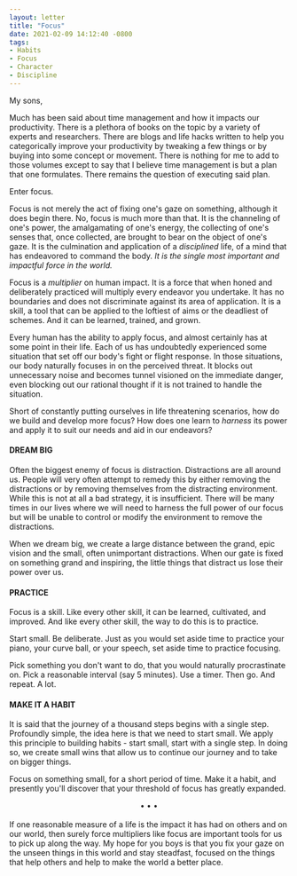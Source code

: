 ```yaml
---
layout: letter
title: "Focus"
date: 2021-02-09 14:12:40 -0800
tags:
- Habits
- Focus
- Character
- Discipline
---
```

My sons,

Much has been said about time management and how it impacts our productivity. There is a plethora of books on the topic by a variety of experts and researchers. There are blogs and life hacks written to help you categorically improve your productivity by tweaking a few things or by buying into some concept or movement. There is nothing for me to add to those volumes except to say that I believe time management is but a plan that one formulates. There remains the question of executing said plan.

Enter focus.

Focus is not merely the act of fixing one's gaze on something, although it does begin there. No, focus is much more than that. It is the channeling of one's power, the amalgamating of one's energy, the collecting of one's senses that, once collected, are brought to bear on the object of one's gaze. It is the culmination and application of a *disciplined* life, of a mind that has endeavored to command the body. *It is the single most important and impactful force in the world.*

Focus is a *multiplier* on human impact. It is a force that when honed and deliberately practiced will multiply every endeavor you undertake. It has no boundaries and does not discriminate against its area of application. It is a skill, a tool that can be applied to the loftiest of aims or the deadliest of schemes. And it can be learned, trained, and grown.

Every human has the ability to apply focus, and almost certainly has at some point in their life. Each of us has undoubtedly experienced some situation that set off our body's fight or flight response. In those situations, our body naturally focuses in on the perceived threat. It blocks out unnecessary noise and becomes tunnel visioned on the immediate danger, even blocking out our rational thought if it is not trained to handle the situation.

Short of constantly putting ourselves in life threatening scenarios, how do we build and develop more focus? How does one learn to *harness* its power and apply it to suit our needs and aid in our endeavors?

#### DREAM BIG
Often the biggest enemy of focus is distraction. Distractions are all around us. People will very often attempt to remedy this by either removing the distractions or by removing themselves from the distracting environment. While this is not at all a bad strategy, it is insufficient. There will be many times in our lives where we will need to harness the full power of our focus but will be unable to control or modify the environment to remove the distractions.

When we dream big, we create a large distance between the grand, epic vision and the small, often unimportant distractions. When our gate is fixed on something grand and inspiring, the little things that distract us lose their power over us.

#### PRACTICE
Focus is a skill. Like every other skill, it can be learned, cultivated, and improved. And like every other skill, the way to do this is to practice.

Start small. Be deliberate. Just as you would set aside time to practice your piano, your curve ball, or your speech, set aside time to practice focusing.

Pick something you don't want to do, that you would naturally procrastinate on. Pick a reasonable interval (say 5 minutes). Use a timer. Then go. And repeat. A lot.

#### MAKE IT A HABIT
It is said that the journey of a thousand steps begins with a single step. Profoundly simple, the idea here is that we need to start small. We apply this principle to building habits - start small, start with a single step. In doing so, we create small wins that allow us to continue our journey and to take on bigger things.

Focus on something small, for a short period of time. Make it a habit, and presently you'll discover that your threshold of focus has greatly expanded.

<center>• • •</center><br>
If one reasonable measure of a life is the impact it has had on others and on our world, then surely force multipliers like focus are important tools for us to pick up along the way. My hope for you boys is that you fix your gaze on the unseen things in this world and stay steadfast, focused on the things that help others and help to make the world a better place.
